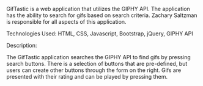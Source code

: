 GifTastic is a web application that utilizes the GIPHY API.  The application has the ability to search for gifs based on search criteria.  Zachary Saltzman is responsible for all aspects of this application.

Technologies Used: HTML, CSS, Javascript, Bootstrap, jQuery, GIPHY API

Description:

The GifTastic application searches the GIPHY API to find gifs by pressing search buttons.  There is a selection of buttons that are pre-defined, but users can create other buttons through the form on the right.  Gifs are presented with their rating and can be played by pressing them.
